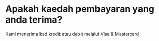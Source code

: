 # Apakah kaedah pembayaran yang anda terima?

Kami menerima kad kredit atau debit melalui Visa & Mastercard.